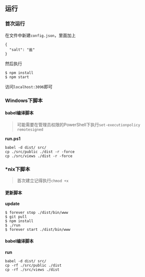 ## 运行

### 首次运行

在文件中新建`config.json`，里面加上
```
{
  "salt": "盐"
}
```

然后执行
```
$ npm install
$ npm start
```

访问`localhost:3096`即可

### Windows下脚本

#### babel编译脚本

> 可能需要在管理员权限的PowerShell下执行`set-executionpolicy remotesigned`

**run.ps1**

```
babel -d dist/ src/
cp ./src/public ./dist -r -force
cp ./src/views ./dist -r -force
```

### *nix下脚本

> 首次建立记得执行`chmod +x`

#### 更新脚本

**update**

```
$ forever stop ./dist/bin/www
$ git pull
$ npm install
$ ./run
$ forever start ./dist/bin/www
```

#### babel编译脚本

**run**

```
babel -d dist/ src/
cp -rf ./src/public ./dist
cp -rf ./src/views ./dist
```